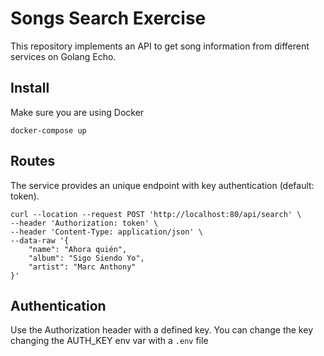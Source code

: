 # Songs Search Exercise #

This repository implements an API to get song information from different services on Golang Echo.

## Install

Make sure you are using Docker

```
docker-compose up
```

## Routes

The service provides an unique endpoint with key authentication (default: token).

```
curl --location --request POST 'http://localhost:80/api/search' \
--header 'Authorization: token' \
--header 'Content-Type: application/json' \
--data-raw '{
    "name": "Ahora quién",
    "album": "Sigo Siendo Yo",
    "artist": "Marc Anthony"
}'
```

## Authentication

Use the Authorization header with a defined key.
You can change the key changing the AUTH_KEY env var with a `.env` file
